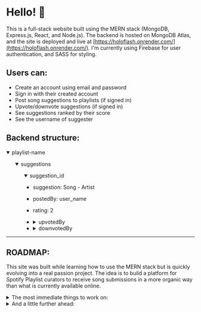 # Hello! 👋

This is a full-stack website built using the MERN stack (MongoDB, Express.js, React, and Node.js). The backend is hosted on MongoDB Atlas, and the site is deployed and live at [https://holoflash.onrender.com/](https://holoflash.onrender.com/). I'm currently using Firebase for user authentication, and SASS for styling.

## Users can:

-   Create an account using email and password
-   Sign in with their created account
-   Post song suggestions to playlists (if signed in)
-   Upvote/downvote suggestions (if signed in)
-   See suggestions ranked by their score
-   See the username of suggester

## Backend structure:

<details open>
  <summary>playlist-name</summary>
  <ul>
    <details open>
      <summary >suggestions</summary>
      <ul>
        <details open>
          <summary>suggestion_id</summary>
          <ul>
            <li>suggestion: Song - Artist</li>
          </ul>
          <ul>
            <li>postedBy: user_name</li>
          </ul>
          <ul>
            <li>rating: 2</li>
          </ul>
          <ul>
            <li><details>
              <summary>upvotedBy</summary>
              <ul>
                <li>user_name</li>
                <li>another_user</li>
                <li>yet_another_user</li>
              </ul>
            </details>
            </li>
            <li>
              <details>
                <summary>downvotedBy</summary>
                <ul>
                  <li>displeased_user</li>
                </ul>
              </details>
            </li>
          </ul>
        </details>
      </ul>
    </details>
  </ul>
</details>

---

## ROADMAP:

This site was built while learning how to use the MERN stack but is quickly evolving into a real passion project. The idea is to build a platform for Spotify Playlist curators to receive song submissions in a more organic way than what is currently available online.

<details>
  <summary>The most immediate things to work on:</summary>
  <ul>
    <li>Rewrite the JavaScript to TypeScript in strict mode for a better development experience moving forward</li>
    <li>Rebuild using Vite to streamline and reduce bloat</li>
  </ul>
</details>

<details>
  <summary>And a little further ahead:</summary>
  <ul>
    <li>Have two distinct user types - Curator & User</li>
    <li>Restructure the backend to allow multiple curators</li>
    <li>Allow Users to log in with Spotify</li>
    <li>Allow Users to search for songs to submit using the Spotify API</li>
    <li>Use the Spotify API to allow Curators to add the playlists they want to be on the platform</li>
    <li>Implement Curator options to automatically add songs to their playlists based on song rating thresholds.</li>
  </ul>
</details>
